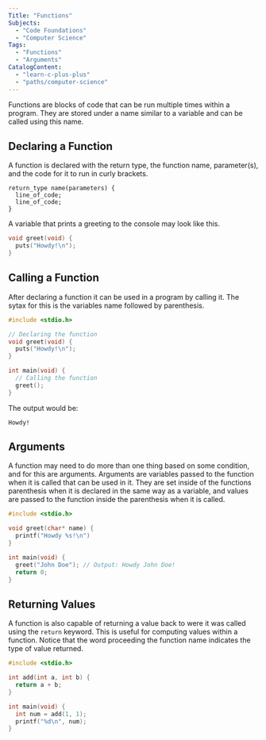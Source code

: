 ```yaml
---
Title: "Functions"
Subjects: 
  - "Code Foundations"
  - "Computer Science"
Tags:
  - "Functions"
  - "Arguments"
CatalogContent:
  - "learn-c-plus-plus"
  - "paths/computer-science"
---
```


Functions are blocks of code that can be run multiple times within a program. They are stored under a name similar to a variable and can be called using this name.

## Declaring a Function

A function is declared with the return type, the function name, parameter(s), and the code for it to run in curly brackets. 

```pseudo
return_type name(parameters) {
  line_of_code;
  line_of_code;
}
```

A variable that prints a greeting to the console may look like this.

```c
void greet(void) {
  puts("Howdy!\n");
}
```

## Calling a Function

After declaring a function it can be used in a program by calling it. The sytax for this is the variables name followed by parenthesis.

```c
#include <stdio.h>

// Declaring the function
void greet(void) {
  puts("Howdy!\n");
}

int main(void) {
  // Calling the function
  greet();
}
```

The output would be:

```shell
Howdy!
```

## Arguments 

A function may need to do more than one thing based on some condition, and for this are arguments. Arguments are variables passed to the function when it is called that can be used in it. 
They are set inside of the functions parenthesis when it is declared in the same way as a variable, and values are passed to the function inside the parenthesis when it is called.

```c
#include <stdio.h>

void greet(char* name) {
  printf("Howdy %s!\n")
}

int main(void) {
  greet("John Doe"); // Output: Howdy John Doe!
  return 0;
}
```

## Returning Values

A function is also capable of returning a value back to were it was called using the `return` keyword. This is useful for computing values within a function. Notice that the word proceeding the function name indicates the type of value returned.

```c
#include <stdio.h>

int add(int a, int b) {
  return a + b;
}

int main(void) {
  int num = add(1, 1);
  printf("%d\n", num);
}
```
